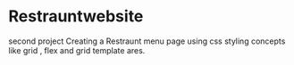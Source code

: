 # Restrauntwebsite
second project
Creating a Restraunt menu page using css styling concepts like grid , flex and grid template ares.
